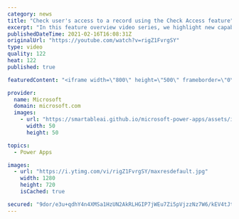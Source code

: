 ```yaml
---
category: news
title: "Check user's access to a record using the Check Access feature"
excerpt: "In this feature overview video series, we highlight new capabilities included in the latest update to Microsoft Power Apps.  This featured product update to Power Apps highlights check access, a new record level security feature admins can use to check and assign security roles.  Get the most out of"
publishedDateTime: 2021-02-16T16:08:31Z
originalUrl: "https://youtube.com/watch?v=rigZ1FvrgSY"
type: video
quality: 122
heat: 122
published: true

featuredContent: "<iframe width=\"800\" height=\"500\" frameborder=\"0\" src=\"https://www.youtube.com/embed/rigZ1FvrgSY\" allow=\"accelerometer; autoplay; encrypted-media; gyroscope; picture-in-picture\" allowfullscreen></iframe>"

provider:
  name: Microsoft
  domain: microsoft.com
  images:
    - url: "https://smartableai.github.io/microsoft-power-apps/assets/images/organizations/microsoft.com-50x50.jpg"
      width: 50
      height: 50

topics:
  - Power Apps

images:
  - url: "https://i.ytimg.com/vi/rigZ1FvrgSY/maxresdefault.jpg"
    width: 1280
    height: 720
    isCached: true

secured: "9dor/e3u+qdhY4n4XMSa1HzUN2AkRLHGIP7jWEu7Zi5pVjzzNz7W6/kEV4tJth7BUFCM0yz/iUCkbsM2ztbx5Uo/qW0tIcoG+njQPoy3Mg/98HLg1WeARzdrCxvRBYtbugeJ/urnJl0yS2+iOdnezCH7e4Jc4CX55R+zE3ouw0OcYgJcE0rNPST+fygIx+IdCtyweOrDuv0x9JI561tLu69D90iw1EKZKLcc0vkp6V6K1BAEJpyK6JDxpk56R8mQG7XP0pxlrRJu9Jw06wrTj09+6ZrKhmERklSz26P2ezmKzjVqcS/XpoGuS9UXbUhH3EJXbIXcFwj3S05z4cEhKoY+jUkYmALJsGqUTX948D05l20wEk3eHGym2E4NnVGBMIXhy5J/PR0unON0+IdWPISF8hkO0hJS3c+kZgt8kio=;6spYSdYqZ8ZKFinNZK51dg=="
---
```


